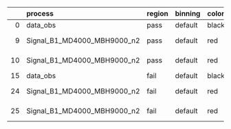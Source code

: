 |    | process                     | region   | binning   | color   | process_type   |   scale | variation   | source_filename                                                     | source_histname   | alias                       | title     |   combine_idx |     lnN |   shapes | syst_type   |   direction |   variation_alias |
|---:|:----------------------------|:---------|:----------|:--------|:---------------|--------:|:------------|:--------------------------------------------------------------------|:------------------|:----------------------------|:----------|--------------:|--------:|---------:|:------------|------------:|------------------:|
|  0 | data_obs                    | pass     | default   | black   | DATA           |       1 | nominal     | ./histograms_for_2DAlphabet_v4//BH_Data.root                        | hpass             | Data                        | Data      |           nan | nan     |      nan | nan         |         nan |               nan |
|  9 | Signal_B1_MD4000_MBH9000_n2 | pass     | default   | red     | SIGNAL         |       1 | lumi        | ./histograms_for_2DAlphabet_v4//BH_Signal_B1_MD4000_MBH9000_n2.root | hpass             | Signal_B1_MD4000_MBH9000_n2 | BH signal |           nan |   1.016 |      nan | lnN         |         nan |               nan |
| 10 | Signal_B1_MD4000_MBH9000_n2 | pass     | default   | red     | SIGNAL         |       1 | nominal     | ./histograms_for_2DAlphabet_v4//BH_Signal_B1_MD4000_MBH9000_n2.root | hpass             | Signal_B1_MD4000_MBH9000_n2 | BH signal |           nan | nan     |      nan | nan         |         nan |               nan |
| 15 | data_obs                    | fail     | default   | black   | DATA           |       1 | nominal     | ./histograms_for_2DAlphabet_v4//BH_Data.root                        | hfail             | Data                        | Data      |           nan | nan     |      nan | nan         |         nan |               nan |
| 24 | Signal_B1_MD4000_MBH9000_n2 | fail     | default   | red     | SIGNAL         |       1 | lumi        | ./histograms_for_2DAlphabet_v4//BH_Signal_B1_MD4000_MBH9000_n2.root | hfail             | Signal_B1_MD4000_MBH9000_n2 | BH signal |           nan |   1.016 |      nan | lnN         |         nan |               nan |
| 25 | Signal_B1_MD4000_MBH9000_n2 | fail     | default   | red     | SIGNAL         |       1 | nominal     | ./histograms_for_2DAlphabet_v4//BH_Signal_B1_MD4000_MBH9000_n2.root | hfail             | Signal_B1_MD4000_MBH9000_n2 | BH signal |           nan | nan     |      nan | nan         |         nan |               nan |